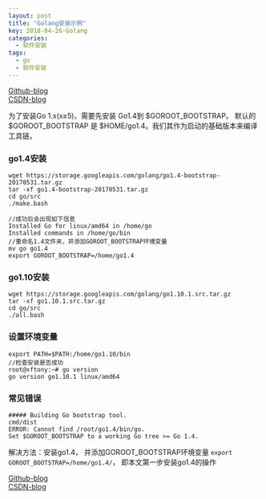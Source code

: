 ```yaml
---
layout: post
title: "Golang安装示例"
key: 2018-04-26-Golang
categories:
  - 软件安装
tags:
  - go
  - 软件安装
---
```


[Github-blog](https://xftony.github.io/%E8%BD%AF%E4%BB%B6%E5%AE%89%E8%A3%85/2018/04/26/golang%E5%AE%89%E8%A3%85.html)  
[CSDN-blog](https://blog.csdn.net/xftony)  

为了安装Go 1.x(x≥5)，需要先安装 Go1.4到 $GOROOT_BOOTSTRAP。 默认的 $GOROOT_BOOTSTRAP 是 $HOME/go1.4。我们其作为启动的基础版本来编译工具链。    
### go1.4安装
 
	wget https://storage.googleapis.com/golang/go1.4-bootstrap-20170531.tar.gz
	tar -xf go1.4-bootstrap-20170531.tar.gz  
	cd go/src  
	./make.bash  
  
	//成功后会出现如下信息  
	Installed Go for linux/amd64 in /home/go  
	Installed commands in /home/go/bin  
    //重命名1.4文件夹，并添加GOROOT_BOOTSTRAP环境变量
	mv go go1.4  
	export GOROOT_BOOTSTRAP=/home/go1.4   

### go1.10安装  

	wget https://storage.googleapis.com/golang/go1.10.1.src.tar.gz  
	tar -xf go1.10.1.src.tar.gz  
	cd go/src  
	./all.bash  

### 设置环境变量
    
	export PATH=$PATH:/home/go1.10/bin   
    //检查安装是否成功
	root@xftony:~# go version
	go version go1.10.1 linux/amd64

### 常见错误   

	##### Building Go bootstrap tool.
	cmd/dist
	ERROR: Cannot find /root/go1.4/bin/go.
	Set $GOROOT_BOOTSTRAP to a working Go tree >= Go 1.4.
解决方法：安装go1.4， 并添加GOROOT_BOOTSTRAP环境变量 `export GOROOT_BOOTSTRAP=/home/go1.4/`， 即本文第一步安装go1.4的操作


[Github-blog](https://xftony.github.io/%E8%BD%AF%E4%BB%B6%E5%AE%89%E8%A3%85/2018/04/26/golang%E5%AE%89%E8%A3%85.html)  
[CSDN-blog](https://blog.csdn.net/xftony)  